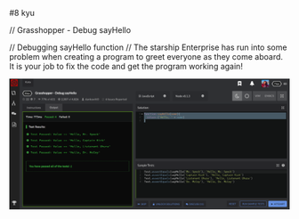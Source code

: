 #8 kyu

// Grasshopper - Debug sayHello

// Debugging sayHello function
// The starship Enterprise has run into some problem when creating a program to greet everyone as they come aboard. It is your job to fix the code and get the program working again!

![alt](deBug.png)
